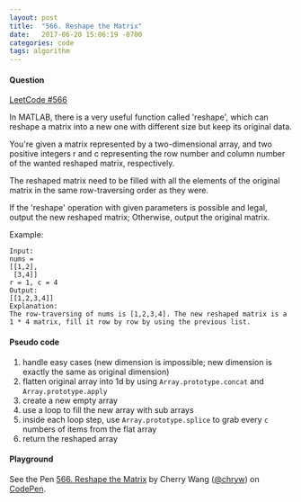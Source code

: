 ```yaml
---
layout: post
title:  "566. Reshape the Matrix"
date:   2017-06-20 15:06:19 -0700
categories: code
tags: algorithm
---
```


#### Question

[LeetCode #566](https://leetcode.com/problems/reshape-the-matrix/#/description)

In MATLAB, there is a very useful function called 'reshape', which can reshape a matrix into a new one with different size but keep its original data.

You're given a matrix represented by a two-dimensional array, and two positive integers r and c representing the row number and column number of the wanted reshaped matrix, respectively.

The reshaped matrix need to be filled with all the elements of the original matrix in the same row-traversing order as they were.

If the 'reshape' operation with given parameters is possible and legal, output the new reshaped matrix; Otherwise, output the original matrix.

Example:
```
Input:
nums =
[[1,2],
 [3,4]]
r = 1, c = 4
Output:
[[1,2,3,4]]
Explanation:
The row-traversing of nums is [1,2,3,4]. The new reshaped matrix is a 1 * 4 matrix, fill it row by row by using the previous list.
```
#### Pseudo code

1. handle easy cases (new dimension is impossible; new dimension is exactly the same as original dimension)
2. flatten original array into 1d by using `Array.prototype.concat` and `Array.prototype.apply`
3. create a new empty array
4. use a loop to fill the new array with sub arrays
5. inside each loop step, use `Array.prototype.splice` to grab every `c` numbers of items from the flat array
6. return the reshaped array

#### Playground

<p data-height="600" data-theme-id="light" data-slug-hash="vZXNdw" data-default-tab="js,result" data-user="chryw" data-embed-version="2" data-pen-title="566. Reshape the Matrix" class="codepen">See the Pen <a href="https://codepen.io/chryw/pen/vZXNdw/">566. Reshape the Matrix</a> by Cherry Wang (<a href="https://codepen.io/chryw">@chryw</a>) on <a href="https://codepen.io">CodePen</a>.</p>
<script async src="https://production-assets.codepen.io/assets/embed/ei.js"></script>
